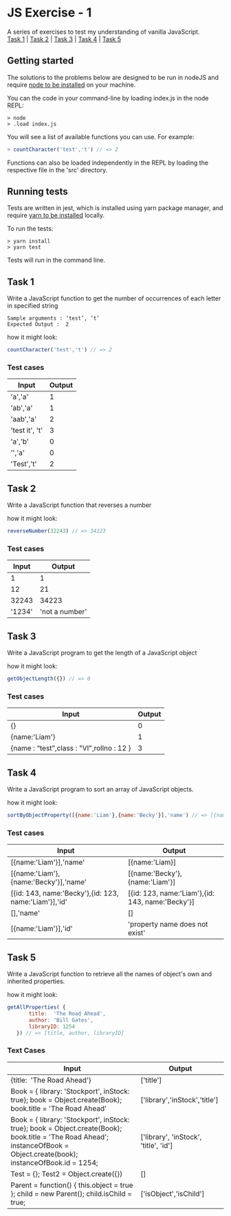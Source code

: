 # JS Exercise - 1

A series of exercises to test my understanding of vanilla JavaScript.   
[Task 1](#Task-1) | [Task 2](#Task-2) | [Task 3](#Task-3) | [Task 4](#Task-4) | [Task 5](#Task-5)

## Getting started

The solutions to the problems below are designed to be run in nodeJS and require [node to be installed](https://nodejs.org/en/download/) on your machine. 

You can the code in your command-line by loading index.js in the node REPL:

```shell
> node
> .load index.js
```

You will see a list of available functions you can use. For example:
```javascript
> countCharacter('test','t') // => 2
```

Functions can also be loaded independently in the REPL by loading the respective file in the 'src' directory.

## Running tests

Tests are written in jest, which is installed using yarn package manager, and require [yarn to be installed](https://classic.yarnpkg.com/en/docs/install/) locally.

To run the tests:

```shell
> yarn install
> yarn test
```

Tests will run in the command line.


## Task 1

Write a JavaScript function to  get the number of occurrences of each letter in specified string

```
Sample arguments : ‘test’, ’t’
Expected Output :  2
```

how it might look:
```javascript
countCharacter('test','t') // => 2
```

### Test cases
| Input | Output |
|-------|--------|
|'a','a'| 1 |
|'ab','a'|1 |
|'aab','a'|2|
|'test it', 't'|3|
|'a','b'|0|
|'','a'|0|
|'Test','t'|2|

## Task 2

Write a JavaScript function that reverses a number

how it might look:
```javascript
reverseNumber(32243) // => 34223
```

### Test cases

| Input | Output |
|-------|--------|
|1|1|
|12|21|
|32243|34223|
|'1234'| 'not a number'|

## Task 3 

Write a JavaScript program to get the length of a JavaScript object

how it might look:

```javascript
getObjectLength({}) // => 0
```

### Test cases

| Input | Output |
|-------|--------|
|{}|0|
|{name:'Liam'}|1 |
|{name : “test”,class : "VI",rollno : 12 }|3|

## Task 4 

Write a JavaScript program to sort an array of JavaScript objects.

how it might look: 

```javascript
sortByObjectProperty([{name:'Liam'},{name:'Becky'}],'name') // => [{name:'Becky'},{name:'Liam'}]
```

### Test cases

| Input | Output |
|-------|--------|
|[{name:'Liam'}],'name'|[{name:'Liam}]|
|[{name:'Liam'},{name:'Becky'}],'name'|[{name:'Becky'},{name:'Liam'}]|
|[{id: 143, name:'Becky'},{id: 123, name:'Liam'}],'id'|[{id: 123, name:'Liam'},{id: 143, name:'Becky'}]|
|[],'name'|[]|
|[{name:'Liam'}],'id'|'property name does not exist'|

## Task 5

Write a JavaScript function to retrieve all the names of object's own and inherited properties.

how it might look:

```javascript
getAllProperties( {
       title:  'The Road Ahead',
       author: 'Bill Gates',
       libraryID: 1254
   }) // => [title, author, libraryID]
```

### Text Cases

| Input | Output |
|-------|--------|
|{title:  'The Road Ahead'}|['title']|
|Book = { library: 'Stockport', inStock: true};  book = Object.create(Book); book.title = 'The Road Ahead' | ['library','inStock','title']|
|Book =  { library: 'Stockport', inStock: true};  book = Object.create(Book); book.title = 'The Road Ahead'; instanceOfBook = Object.create(book); instanceOfBook.id = 1254;|['library', 'inStock', 'title', 'id']|
|Test = {}; Test2 = Object.create({}) | [] |
|Parent = function() { this.object = true }; child = new Parent(); child.isChild = true;|['isObject','isChild']|
